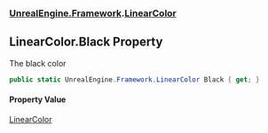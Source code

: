 ### [UnrealEngine.Framework](./UnrealEngine-Framework.md 'UnrealEngine.Framework').[LinearColor](./LinearColor.md 'UnrealEngine.Framework.LinearColor')
## LinearColor.Black Property
The black color  
```csharp
public static UnrealEngine.Framework.LinearColor Black { get; }
```
#### Property Value
[LinearColor](./LinearColor.md 'UnrealEngine.Framework.LinearColor')  
